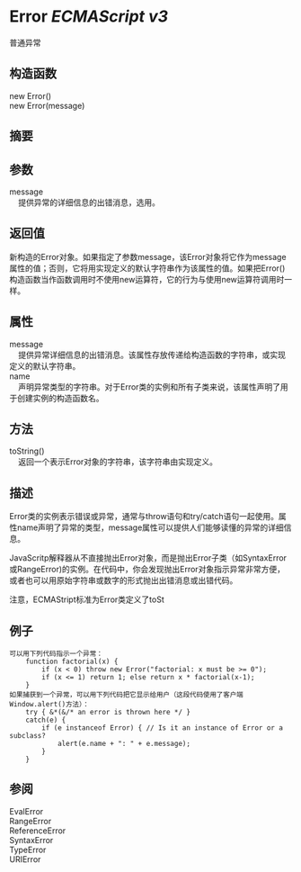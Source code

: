 # Error _ECMAScript v3_

普通异常

## 构造函数

new Error()  
new Error(message)

## 摘要

## 参数

message  
    提供异常的详细信息的出错消息，选用。

## 返回值

新构造的Error对象。如果指定了参数message，该Error对象将它作为message属性的值；否则，它将用实现定义的默认字符串作为该属性的值。如果把Error()构造函数当作函数调用时不使用new运算符，它的行为与使用new运算符调用时一样。

## 属性

message  
    提供异常详细信息的出错消息。该属性存放传递给构造函数的字符串，或实现定义的默认字符串。  
name  
    声明异常类型的字符串。对于Error类的实例和所有子类来说，该属性声明了用于创建实例的构造函数名。

## 方法

toString()  
    返回一个表示Error对象的字符串，该字符串由实现定义。

## 描述

Error类的实例表示错误或异常，通常与throw语句和try/catch语句一起使用。属性name声明了异常的类型，message属性可以提供人们能够读懂的异常的详细信息。  
  
  
JavaScritp解释器从不直接抛出Error对象，而是抛出Error子类（如SyntaxError或RangeError)的实例。在代码中，你会发现抛出Error对象指示异常非常方便，或者也可以用原始字符串或数字的形式抛出出错消息或出错代码。  
  
  
注意，ECMAStript标准为Error类定义了toSt

## 例子

    可以用下列代码指示一个异常：
        function factorial(x) {
            if (x < 0) throw new Error("factorial: x must be >= 0");
            if (x <= 1) return 1; else return x * factorial(x-1);
        }
    如果捕获到一个异常，可以用下列代码把它显示给用户（这段代码使用了客户端Window.alert()方法）：
        try { &*(&/* an error is thrown here */ }
        catch(e) {
            if (e instanceof Error) { // Is it an instance of Error or a subclass?
                alert(e.name + ": " + e.message);
            }
        }

## 参阅

EvalError  
RangeError  
ReferenceError  
SyntaxError  
TypeError  
URIError

